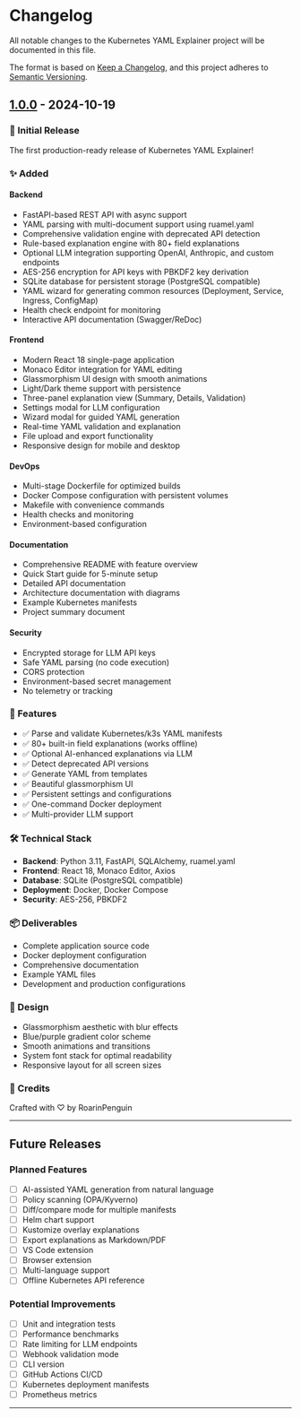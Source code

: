 # Changelog

All notable changes to the Kubernetes YAML Explainer project will be documented in this file.

The format is based on [Keep a Changelog](https://keepachangelog.com/en/1.0.0/),
and this project adheres to [Semantic Versioning](https://semver.org/spec/v2.0.0.html).

## [1.0.0] - 2024-10-19

### 🎉 Initial Release

The first production-ready release of Kubernetes YAML Explainer!

### ✨ Added

#### Backend
- FastAPI-based REST API with async support
- YAML parsing with multi-document support using ruamel.yaml
- Comprehensive validation engine with deprecated API detection
- Rule-based explanation engine with 80+ field explanations
- Optional LLM integration supporting OpenAI, Anthropic, and custom endpoints
- AES-256 encryption for API keys with PBKDF2 key derivation
- SQLite database for persistent storage (PostgreSQL compatible)
- YAML wizard for generating common resources (Deployment, Service, Ingress, ConfigMap)
- Health check endpoint for monitoring
- Interactive API documentation (Swagger/ReDoc)

#### Frontend
- Modern React 18 single-page application
- Monaco Editor integration for YAML editing
- Glassmorphism UI design with smooth animations
- Light/Dark theme support with persistence
- Three-panel explanation view (Summary, Details, Validation)
- Settings modal for LLM configuration
- Wizard modal for guided YAML generation
- Real-time YAML validation and explanation
- File upload and export functionality
- Responsive design for mobile and desktop

#### DevOps
- Multi-stage Dockerfile for optimized builds
- Docker Compose configuration with persistent volumes
- Makefile with convenience commands
- Health checks and monitoring
- Environment-based configuration

#### Documentation
- Comprehensive README with feature overview
- Quick Start guide for 5-minute setup
- Detailed API documentation
- Architecture documentation with diagrams
- Example Kubernetes manifests
- Project summary document

#### Security
- Encrypted storage for LLM API keys
- Safe YAML parsing (no code execution)
- CORS protection
- Environment-based secret management
- No telemetry or tracking

### 🎯 Features

- ✅ Parse and validate Kubernetes/k3s YAML manifests
- ✅ 80+ built-in field explanations (works offline)
- ✅ Optional AI-enhanced explanations via LLM
- ✅ Detect deprecated API versions
- ✅ Generate YAML from templates
- ✅ Beautiful glassmorphism UI
- ✅ Persistent settings and configurations
- ✅ One-command Docker deployment
- ✅ Multi-provider LLM support

### 🛠️ Technical Stack

- **Backend**: Python 3.11, FastAPI, SQLAlchemy, ruamel.yaml
- **Frontend**: React 18, Monaco Editor, Axios
- **Database**: SQLite (PostgreSQL compatible)
- **Deployment**: Docker, Docker Compose
- **Security**: AES-256, PBKDF2

### 📦 Deliverables

- Complete application source code
- Docker deployment configuration
- Comprehensive documentation
- Example YAML files
- Development and production configurations

### 🎨 Design

- Glassmorphism aesthetic with blur effects
- Blue/purple gradient color scheme
- Smooth animations and transitions
- System font stack for optimal readability
- Responsive layout for all screen sizes

### 👤 Credits

Crafted with ♡ by RoarinPenguin

---

## Future Releases

### Planned Features
- [ ] AI-assisted YAML generation from natural language
- [ ] Policy scanning (OPA/Kyverno)
- [ ] Diff/compare mode for multiple manifests
- [ ] Helm chart support
- [ ] Kustomize overlay explanations
- [ ] Export explanations as Markdown/PDF
- [ ] VS Code extension
- [ ] Browser extension
- [ ] Multi-language support
- [ ] Offline Kubernetes API reference

### Potential Improvements
- [ ] Unit and integration tests
- [ ] Performance benchmarks
- [ ] Rate limiting for LLM endpoints
- [ ] Webhook validation mode
- [ ] CLI version
- [ ] GitHub Actions CI/CD
- [ ] Kubernetes deployment manifests
- [ ] Prometheus metrics

---

[1.0.0]: https://github.com/yourusername/kubernetes-yaml-explainer/releases/tag/v1.0.0
